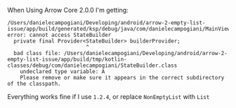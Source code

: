 When Using Arrow Core 2.0.0 I'm getting:

    /Users/danielecampogiani/Developing/android/arrow-2-empty-list-issue/app/build/generated/ksp/debug/java/com/danielecampogiani/MainViewModel_Factory.java:28: error: cannot access StateBuilder
      private final Provider<StateBuilder> builderProvider;
                             ^
      bad class file: /Users/danielecampogiani/Developing/android/arrow-2-empty-list-issue/app/build/tmp/kotlin-classes/debug/com/danielecampogiani/StateBuilder.class
        undeclared type variable: A
        Please remove or make sure it appears in the correct subdirectory of the classpath.

Everything works fine if I use `1.2.4`, or replace `NonEmptyList` with `List`
